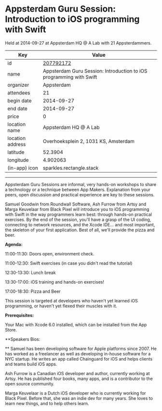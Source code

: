 # Appsterdam Guru Session: Introduction to iOS programming with Swift
Held at 2014-09-27 at Appsterdam HQ @ A Lab with 21 Appsterdammers.
        
|Key|Value
|---|---|
|id|[207792172](https://www.meetup.com/appsterdam/events/207792172/)|
|name|Appsterdam Guru Session: Introduction to iOS programming with Swift|
|organizer|Appsterdam|
|attendees|21|
|begin date|2014-09-27|
|end date|2014-09-27|
|price|0|
|location name|Appsterdam HQ @ A Lab|
|location address|Overhoeksplein 2, 1031 KS, Amsterdam|
|latitude|52.3904|
|longitude|4.902063|
|(in-app) icon|sparkles.rectangle.stack|

---

Appsterdam Guru Sessions are informal, very hands-on workshops to share a technology or a technique between App Makers. Explanation from your peers, open discussion and practical experience are key to these sessions.

Samuel Goodwin from Roundwall Software, Ash Furrow from Artsy and Marga Keuvelaar from Black Pixel will introduce you to iOS programming with Swift in the way programmers learn best: through hands-on practical exercises. By the end of the session, you'll have a grasp of the UI coding, connecting to network resources, and the Xcode IDE... and most important, the skeleton of your first application. Best of all, we'll provide the pizza and beer.

**Agenda:**

11:00-11:30: Doors open, environment check.

11:00-12:30: Swift exercises (in case you didn't read the tutorial)

12:30-13:30: Lunch break

13:30-17:00: iOS training and hands-on exercises!

17:00-18:30: Pizza and Beer

This session is targeted at developers who haven't yet learned iOS programming, or haven't yet flexed their muscles with it. 

**Prerequisites:**

Your Mac with Xcode 6.0 installed, which can be installed from the App Store. 

**Speakers Bios:

** Samuel has been developing software for Apple platforms since 2007. He has worked as a freelancer as well as developing in-house software for a NYC startup. He writes an app called Chainguard for iOS and helps clients and teams build iOS apps.

Ash Furrow is a Canadian iOS developer and author, currently working at Artsy. He has published four books, many apps, and is a contributor to the open source community.

Marga Keuvelaar is a Dutch iOS developer who is currently working for Black Pixel. Before that, she was an indie dev for many years. She loves to learn new things, and to help others learn.


